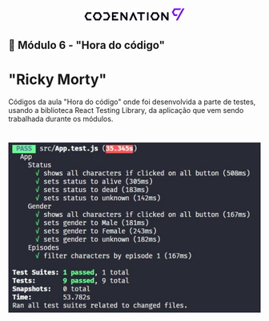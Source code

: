 <h1 align="center">
    <img
    title="#logo-codenation"
    src="./src/assets/images/codenation.png"
    width="200px"
    />
</h1>

## 📝 Módulo 6 - "Hora do código"
# "Ricky Morty"
Códigos da aula "Hora do código" onde foi desenvolvida a parte de testes, usando a biblioteca React Testing Library, da aplicação que vem sendo trabalhada durante os módulos.

<h1 align="center">
    <img
    title="#logo-codenation"
    src="./src/assets/images/preview.jpg"
    />
</h1>